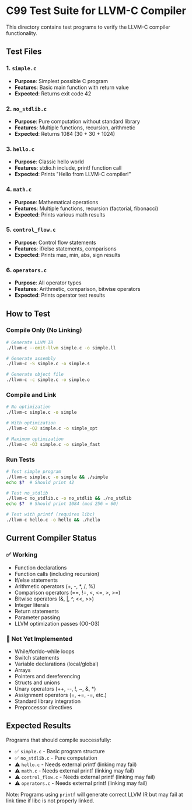 # C99 Test Suite for LLVM-C Compiler

This directory contains test programs to verify the LLVM-C compiler functionality.

## Test Files

### 1. `simple.c`
- **Purpose**: Simplest possible C program
- **Features**: Basic main function with return value
- **Expected**: Returns exit code 42

### 2. `no_stdlib.c`
- **Purpose**: Pure computation without standard library
- **Features**: Multiple functions, recursion, arithmetic
- **Expected**: Returns 1084 (30 + 30 + 1024)

### 3. `hello.c`
- **Purpose**: Classic hello world
- **Features**: stdio.h include, printf function call
- **Expected**: Prints "Hello from LLVM-C compiler!"

### 4. `math.c`
- **Purpose**: Mathematical operations
- **Features**: Multiple functions, recursion (factorial, fibonacci)
- **Expected**: Prints various math results

### 5. `control_flow.c`
- **Purpose**: Control flow statements
- **Features**: if/else statements, comparisons
- **Expected**: Prints max, min, abs, sign results

### 6. `operators.c`
- **Purpose**: All operator types
- **Features**: Arithmetic, comparison, bitwise operators
- **Expected**: Prints operator test results

## How to Test

### Compile Only (No Linking)
```bash
# Generate LLVM IR
./llvm-c --emit-llvm simple.c -o simple.ll

# Generate assembly
./llvm-c -S simple.c -o simple.s

# Generate object file
./llvm-c -c simple.c -o simple.o
```

### Compile and Link
```bash
# No optimization
./llvm-c simple.c -o simple

# With optimization
./llvm-c -O2 simple.c -o simple_opt

# Maximum optimization
./llvm-c -O3 simple.c -o simple_fast
```

### Run Tests
```bash
# Test simple program
./llvm-c simple.c -o simple && ./simple
echo $?  # Should print 42

# Test no_stdlib
./llvm-c no_stdlib.c -o no_stdlib && ./no_stdlib
echo $?  # Should print 1084 (mod 256 = 60)

# Test with printf (requires libc)
./llvm-c hello.c -o hello && ./hello
```

## Current Compiler Status

### ✅ Working
- Function declarations
- Function calls (including recursion)
- If/else statements
- Arithmetic operators (+, -, *, /, %)
- Comparison operators (==, !=, <, <=, >, >=)
- Bitwise operators (&, |, ^, <<, >>)
- Integer literals
- Return statements
- Parameter passing
- LLVM optimization passes (O0-O3)

### 🚧 Not Yet Implemented
- While/for/do-while loops
- Switch statements
- Variable declarations (local/global)
- Arrays
- Pointers and dereferencing
- Structs and unions
- Unary operators (++, --, !, ~, &, *)
- Assignment operators (=, +=, -=, etc.)
- Standard library integration
- Preprocessor directives

## Expected Results

Programs that should compile successfully:
- ✅ `simple.c` - Basic program structure
- ✅ `no_stdlib.c` - Pure computation
- ⚠️ `hello.c` - Needs external printf (linking may fail)
- ⚠️ `math.c` - Needs external printf (linking may fail)
- ⚠️ `control_flow.c` - Needs external printf (linking may fail)
- ⚠️ `operators.c` - Needs external printf (linking may fail)

Note: Programs using `printf` will generate correct LLVM IR but may fail at link time if libc is not properly linked.
